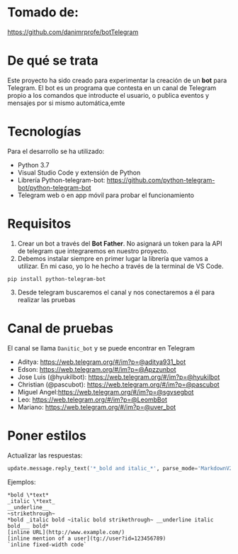 # Tomado de:
https://github.com/danimrprofe/botTelegram

# De qué se trata

Este proyecto ha sido creado para experimentar la creación de un **bot** para Telegram. El bot es un programa que contesta en un canal de Telegram propio a los comandos que introducte el usuario, o publica eventos y mensajes por si mismo automática,emte

# Tecnologías

Para el desarrollo se ha utilizado:

- Python 3.7
- Visual Studio Code y extensión de Python
- Librería Python-telegram-bot: https://github.com/python-telegram-bot/python-telegram-bot
- Telegram web o en app móvil para probar el funcionamiento

# Requisitos

1. Crear un bot a través del **Bot Father**. No asignará un token para la API de telegram que integraremos en nuestro proyecto.
2. Debemos instalar siempre en primer lugar la librería que vamos a utilizar. En mi caso, yo lo he hecho a través de la terminal de VS Code.

```
pip install python-telegram-bot
```

3. Desde telegram buscaremos el canal y nos conectaremos a él para realizar las pruebas

# Canal de pruebas

El canal se llama ```Danitic_bot``` y se puede encontrar en Telegram

- Aditya: https://web.telegram.org/#/im?p=@aditya931_bot
- Edson: https://web.telegram.org/#/im?p=@Apzzunbot
- Jose Luis (@hyukilbot): https://web.telegram.org/#/im?p=@hyukilbot
- Christian (@pascubot): https://web.telegram.org/#/im?p=@pascubot
- Miguel Angel:https://web.telegram.org/#/im?p=@sgvsegbot
- Leo: https://web.telegram.org/#/im?p=@LeombBot
- Mariano: https://web.telegram.org/#/im?p=@uver_bot

# Poner estilos

Actualizar las respuestas:

```python
update.message.reply_text('*_bold and italic_*', parse_mode='MarkdownV2')
```
Ejemplos:

```
*bold \*text*
_italic \*text_
__underline__
~strikethrough~
*bold _italic bold ~italic bold strikethrough~ __underline italic bold___ bold*
[inline URL](http://www.example.com/)
[inline mention of a user](tg://user?id=123456789)
`inline fixed-width code`
```


